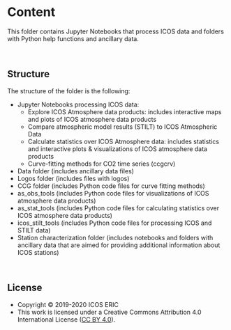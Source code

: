 # Content
This folder contains Jupyter Notebooks that process ICOS data and folders with Python help functions and ancillary data.

<br>

## Structure
The structure of the folder is the following:

* Jupyter Notebooks processing ICOS data:
  * Explore ICOS Atmosphere data products: includes interactive maps and plots of ICOS atmosphere data products
  * Compare atmospheric model results (STILT) to ICOS Atmospheric Data
  * Calculate statistics over ICOS Atmosphere data: includes statistics and interactive plots & visualizations of ICOS atmosphere data products
  * Curve-fitting methods for CO2 time series (ccgcrv)
* Data folder (includes ancillary data files)
* Logos folder (includes files with logos)
* CCG folder (includes Python code files for curve fitting methods)
* as_obs_tools (includes Python code files for visualizations of ICOS atmosphere data products)
* as_stat_tools (includes Python code files for calculating statistics over ICOS atmosphere data products)
* icos_stilt_tools (includes Python code files for processing ICOS and STILT data)
* Station characterization folder (includes notebooks and folders with ancillary data that are aimed for providing additional information about ICOS stations)

<br>

## License
* Copyright © 2019-2020 ICOS ERIC
* This work is licensed under a
Creative Commons Attribution 4.0 International License ([CC BY 4.0](http://creativecommons.org/licenses/by/4.0/)).
